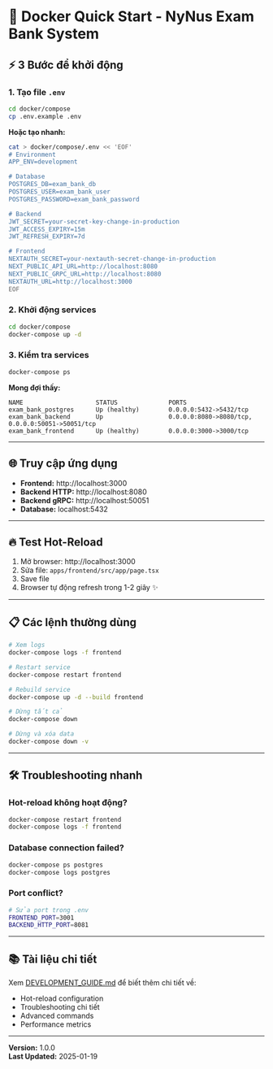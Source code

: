 # 🚀 Docker Quick Start - NyNus Exam Bank System

## ⚡ 3 Bước để khởi động

### 1. Tạo file `.env`

```bash
cd docker/compose
cp .env.example .env
```

**Hoặc tạo nhanh:**
```bash
cat > docker/compose/.env << 'EOF'
# Environment
APP_ENV=development

# Database
POSTGRES_DB=exam_bank_db
POSTGRES_USER=exam_bank_user
POSTGRES_PASSWORD=exam_bank_password

# Backend
JWT_SECRET=your-secret-key-change-in-production
JWT_ACCESS_EXPIRY=15m
JWT_REFRESH_EXPIRY=7d

# Frontend
NEXTAUTH_SECRET=your-nextauth-secret-change-in-production
NEXT_PUBLIC_API_URL=http://localhost:8080
NEXT_PUBLIC_GRPC_URL=http://localhost:8080
NEXTAUTH_URL=http://localhost:3000
EOF
```

### 2. Khởi động services

```bash
cd docker/compose
docker-compose up -d
```

### 3. Kiểm tra services

```bash
docker-compose ps
```

**Mong đợi thấy:**
```
NAME                    STATUS              PORTS
exam_bank_postgres      Up (healthy)        0.0.0.0:5432->5432/tcp
exam_bank_backend       Up                  0.0.0.0:8080->8080/tcp, 0.0.0.0:50051->50051/tcp
exam_bank_frontend      Up (healthy)        0.0.0.0:3000->3000/tcp
```

---

## 🌐 Truy cập ứng dụng

- **Frontend:** http://localhost:3000
- **Backend HTTP:** http://localhost:8080
- **Backend gRPC:** http://localhost:50051
- **Database:** localhost:5432

---

## 🔥 Test Hot-Reload

1. Mở browser: http://localhost:3000
2. Sửa file: `apps/frontend/src/app/page.tsx`
3. Save file
4. Browser tự động refresh trong 1-2 giây ✨

---

## 📋 Các lệnh thường dùng

```bash
# Xem logs
docker-compose logs -f frontend

# Restart service
docker-compose restart frontend

# Rebuild service
docker-compose up -d --build frontend

# Dừng tất cả
docker-compose down

# Dừng và xóa data
docker-compose down -v
```

---

## 🛠️ Troubleshooting nhanh

### Hot-reload không hoạt động?
```bash
docker-compose restart frontend
docker-compose logs -f frontend
```

### Database connection failed?
```bash
docker-compose ps postgres
docker-compose logs postgres
```

### Port conflict?
```bash
# Sửa port trong .env
FRONTEND_PORT=3001
BACKEND_HTTP_PORT=8081
```

---

## 📚 Tài liệu chi tiết

Xem [DEVELOPMENT_GUIDE.md](../DEVELOPMENT_GUIDE.md) để biết thêm chi tiết về:
- Hot-reload configuration
- Troubleshooting chi tiết
- Advanced commands
- Performance metrics

---

**Version:** 1.0.0  
**Last Updated:** 2025-01-19

